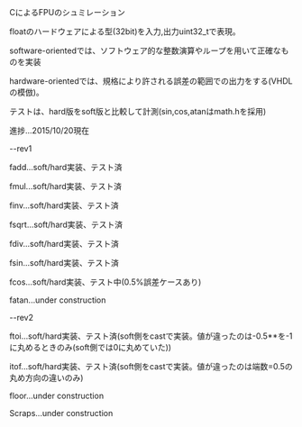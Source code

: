 CによるFPUのシュミレーション

floatのハードウェアによる型(32bit)を入力,出力uint32_tで表現。

software-orientedでは、ソフトウェア的な整数演算やループを用いて正確なものを実装

hardware-orientedでは、規格により許される誤差の範囲での出力をする(VHDLの模倣)。

テストは、hard版をsoft版と比較して計測(sin,cos,atanはmath.hを採用)

進捗...2015/10/20現在

--rev1

fadd...soft/hard実装、テスト済

fmul...soft/hard実装、テスト済

finv...soft/hard実装、テスト済

fsqrt...soft/hard実装、テスト済

fdiv...soft/hard実装、テスト済

fsin...soft/hard実装、テスト済

fcos...soft/hard実装、テスト中(0.5%誤差ケースあり)

fatan...under construction

--rev2

ftoi...soft/hard実装、テスト済(soft側をcastで実装。値が違ったのは-0.5**を-1に丸めるときのみ(soft側では0に丸めていた))

itof...soft/hard実装、テスト済(soft側をcastで実装。値が違ったのは端数=0.5の丸め方向の違いのみ)

floor...under construction

Scraps...under construction

